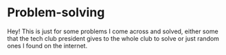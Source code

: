 # Problem-solving
Hey! This is just for some problems I come across and solved, either some that the tech club president gives to the whole club to solve or just random ones I found on the internet.
